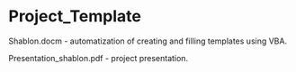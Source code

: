 # Project_Template

Shablon.docm - automatization of creating and filling templates using VBA.

Presentation_shablon.pdf - project presentation.
